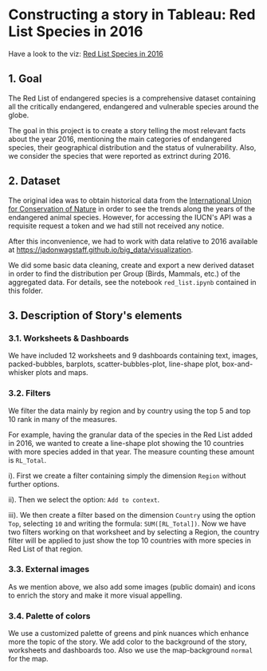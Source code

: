 # Constructing a story in Tableau:  Red List Species in 2016

Have a look to the viz: [Red List Species in 2016](https://public.tableau.com/profile/fabiana.castiblanco#!/vizhome/RedlistSpeciesin2016/ENDANGEREDSPECIESIN2016)



## 1. Goal  

The Red List of endangered species is a comprehensive dataset containing all the critically endangered, endangered and vulnerable species around the globe.

The goal in this project is to create a story telling the most relevant facts about the year 2016, mentioning the main categories of endangered species, their geographical distribution and the status of vulnerability.
Also, we consider the species that were reported as extrinct during 2016.

## 2. Dataset

The original idea was to obtain historical data from the [International Union for Conservation of Nature](https://www.iucnredlist.org) in order to see the trends along the years of the endangered animal species. 
However, for accessing the IUCN's API was a requisite request a token and we had still not received any notice.

After this inconvenience, we had to work with data relative to 2016 available at https://jadonwagstaff.github.io/big_data/visualization.

We did some basic data cleaning, create and export a new derived dataset in order to find the distribution per Group (Birds, Mammals, etc.) of the aggregated data.  For details, see the notebook `red_list.ipynb` contained in this folder.

## 3. Description of Story's elements

### 3.1. Worksheets & Dashboards

We have included 12 worksheets and 9 dashboards containing text, images, packed-bubbles, barplots, scatter-bubbles-plot, line-shape plot, box-and-whisker plots and maps.

### 3.2. Filters

We filter the data mainly by region and by country using the top 5 and top 10 rank in many of the measures. 

For example, having the granular data of the species in the Red List added in 2016, we wanted to create a line-shape plot showing the 10 countries with more species added in that year.
The measure counting these amount is `RL_Total`.

i). First we create a filter containing simply the dimension `Region` without further options.

ii). Then we select the option: `Add to context`.

iii). We then create a filter based on the dimension `Country` using the option `Top`, selecting `10` and writing the formula: `SUM([RL_Total])`.
Now we have two filters working on that worksheet and by selecting a Region, the country filter will be applied to just show the top 10 countries with more species in Red List of that region.

### 3.3. External images

As we mention above, we also add some images (public domain) and icons to enrich the story and make it more visual appelling.

### 3.4. Palette of colors

We use a customized palette of greens and pink nuances which enhance more the topic of the story. We add color to the background of the story, worksheets and dashboards too.
Also we use the map-background `normal` for the map.

